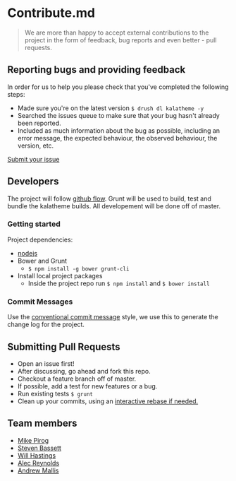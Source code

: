 # Contribute.md

> We are more than happy to accept external contributions to the project in the form of feedback, bug reports and even better - pull requests.

## Reporting bugs and providing feedback

In order for us to help you please check that you've completed the following steps:

- Made sure you're on the latest version `$ drush dl kalatheme -y`
- Searched the issues queue to make sure that your bug hasn't already been reported.
- Included as much information about the bug as possible, including an error message, the expected behaviour, the observed behaviour, the version, etc.

[Submit your issue](https://github.com/drupalprojects/kalatheme/issues)



## Developers

The project will follow [github flow](https://guides.github.com/introduction/flow/index.html). Grunt will be used to build, test and bundle the kalatheme builds. All developement will be done off of master.

### Getting started

Project dependencies:

- [nodejs](http://nodejs.org/)
- Bower and Grunt
  - `$ npm install -g bower grunt-cli`
- Install local project packages
  - Inside the project repo run `$ npm install` and `$ bower install`


### Commit Messages

Use the [conventional commit message](https://github.com/ajoslin/conventional-changelog/blob/master/CONVENTIONS.md) style, we use this to generate the change log for the project.


## Submitting Pull Requests

- Open an issue first!
- After discussing, go ahead and fork this repo.
- Checkout a feature branch off of master.
- If possible, add a test for new features or a bug.
- Run existing tests `$ grunt`
- Clean up your commits,  using an [interactive rebase if needed.](http://git-scm.com/book/en/Git-Tools-Rewriting-History)



## Team members

- [Mike Pirog](https://github.com/pirog)
- [Steven Bassett](https://github.com/bassettsj)
- [Will Hastings](https://github.com/whastings)
- [Alec Reynolds](https://github.com/reynoldsalec)
- [Andrew Mallis](https://github.com/andrewmallis)

